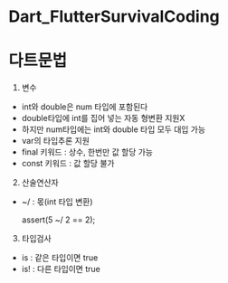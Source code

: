 # Dart_FlutterSurvivalCoding

다트문법
=======

1. 변수
 - int와 double은 num 타입에 포함된다
 - double타입에 int를 집어 넣는 자동 형변환 지원X
 - 하지만 num타입에는 int와 double 타입 모두 대입 가능
 - var의 타입추론 지원
 - final 키워드 : 상수, 한번만 값 할당 가능
 - const 키워드 : 값 할당 불가
 
2. 산술연산자
 - ~/ : 몫(int 타입 변환)
 
     assert(5 ~/ 2 == 2);
     
3. 타입검사
 - is : 같은 타입이면 true
 - is! : 다른 타입이면 true
 

